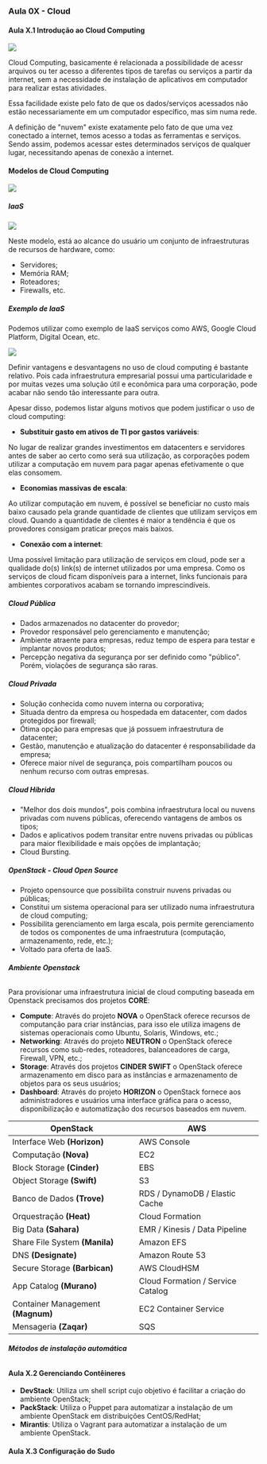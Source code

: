 ### Aula 0X -  Cloud
#### Aula X.1 Introdução ao Cloud Computing

![](assets/Aula_6-ab6f4547.png)

Cloud Computing, basicamente é relacionada a possibilidade de acessr arquivos ou ter acesso a diferentes tipos de tarefas ou serviços a partir da internet, sem a necessidade de instalação de aplicativos em computador para realizar estas atividades.

Essa facilidade existe pelo fato de que os dados/serviços acessados não estão necessariamente em um computador específico, mas sim numa rede.

A definição de "nuvem" existe exatamente pelo fato de que uma vez conectado a internet, temos acesso a todas as ferramentas e serviços. Sendo assim, podemos acessar estes determinados serviços de qualquer lugar, necessitando apenas de conexão a internet.

#### Modelos de Cloud Computing

![](assets/Aula_6-dc014e06.png)

##### IaaS

![](assets/Aula_6-78106626.png)

Neste modelo, está ao alcance do usuário um conjunto de infraestruturas de recursos de hardware, como:

- Servidores;
- Memória RAM;
- Roteadores;
- Firewalls, etc.

##### Exemplo de IaaS
Podemos utilizar como exemplo de IaaS serviços como AWS, Google Cloud Platform, Digital Ocean, etc.

![](assets/Aula_6-eb435749.png)

Definir vantagens e desvantagens no uso de cloud computing é bastante relativo. Pois cada infraestrutura empresarial possui uma particularidade e por muitas vezes uma solução útil e econômica para uma corporação, pode acabar não sendo tão interessante para outra.

Apesar disso, podemos listar alguns motivos que podem justificar o uso de cloud computing:

- **Substituir gasto em ativos de TI por gastos variáveis**:

No lugar de realizar grandes investimentos em datacenters e servidores antes de saber ao certo como será sua utilização, as corporações podem utilizar a computação em nuvem para pagar apenas efetivamente o que elas consomem.

- **Economias massivas de escala**:

Ao utilizar computação em nuvem, é possível se beneficiar no custo mais baixo causado pela grande quantidade de clientes que utilizam serviços em cloud. Quando a quantidade de clientes é maior a tendência é que os provedores consigam praticar preços mais baixos.

-  **Conexão com a internet**:

Uma possível limitação para utilização de serviços em cloud, pode ser a qualidade do(s) link(s) de internet utilizados por uma empresa. Como os serviços de cloud ficam disponíveis para a internet, links funcionais para ambientes corporativos acabam se tornando imprescindíveis.


##### Cloud Pública

- Dados armazenados no datacenter do provedor;
- Provedor responsável pelo gerenciamento e manutenção;
- Ambiente atraente para empresas, reduz tempo de espera para testar e implantar novos produtos;
- Percepção negativa da segurança por ser definido como "público". Porém, violações de segurança são raras.

##### Cloud Privada

- Solução conhecida como nuvem interna ou corporativa;
- Situada dentro da empresa ou hospedada em datacenter, com dados protegidos por firewall;
- Ótima opção para empresas que já possuem infraestrutura de datacenter;
- Gestão, manutenção e atualização do datacenter é responsabilidade da empresa;
- Oferece maior nível de segurança, pois compartilham poucos ou nenhum recurso com outras empresas.


##### Cloud Híbrida

- "Melhor dos dois mundos", pois combina infraestrutura local ou nuvens privadas com nuvens públicas, oferecendo vantagens de ambos os tipos;
- Dados e aplicativos podem transitar entre nuvens privadas ou públicas para maior flexibilidade e mais opções de implantação;
- Cloud Bursting.


##### OpenStack - Cloud Open Source

- Projeto opensource que possibilita construir nuvens privadas ou públicas;
- Constitui um sistema operacional para ser utilizado numa infraestrutura de cloud computing;
- Possibilita gerenciamento em larga escala, pois permite gerenciamento de todos os componentes de uma infraestrutura (computação, armazenamento, rede, etc.);
- Voltado para oferta de IaaS.

###### **Ambiente Openstack**

Para provisionar uma infraestrutura inicial de cloud computing baseada em Openstack precisamos dos projetos **CORE**:

- **Compute**: Através do projeto **NOVA** o OpenStack oferece recursos de computanção para criar instâncias, para isso ele utiliza imagens de sistemas operacionais como Ubuntu, Solaris, Windows, etc.;
- **Networking**: Através do projeto **NEUTRON** o OpenStack oferece recursos como sub-redes, roteadores, balanceadores de carga, Firewall, VPN, etc.;
- **Storage**: Através dos projetos **CINDER** **SWIFT** o OpenStack oferece armazenamento em disco para as instâncias e armazenamento de objetos para os seus usuários;
- **Dashboard**: Através do projeto **HORIZON** o OpenStack fornece aos administradores e usuários uma interface gráfica para o acesso, disponibilização e automatização dos recursos baseados em nuvem.


**OpenStack** | **AWS**
-|-
Interface Web **(Horizon)** | AWS Console
Computação **(Nova)** | EC2
Block Storage **(Cinder)** | EBS
Object Storage **(Swift)** | S3
Banco de Dados **(Trove)** | RDS / DynamoDB / Elastic Cache
Orquestração **(Heat)** | Cloud Formation
Big Data **(Sahara)** | EMR / Kinesis / Data Pipeline
Share File System **(Manila)** | Amazon EFS
DNS **(Designate)** | Amazon Route 53
Secure Storage **(Barbican)** | AWS CloudHSM
App Catalog **(Murano)** | Cloud Formation / Service Catalog
Container Management **(Magnum)** | EC2 Container Service
Mensageria **(Zaqar)** | SQS

###### **Métodos de instalação automática**




#### Aula X.2 Gerenciando Contêineres

- **DevStack**: Utiliza um shell script cujo objetivo é facilitar a criação do ambiente OpenStack;
- **PackStack**: Utiliza o Puppet para automatizar a instalação de um ambiente OpenStack em distribuições CentOS/RedHat;
- **Mirantis**: Utiliza o Vagrant para automatizar a instalação de um ambiente OpenStack.


#### Aula X.3 Configuração do Sudo

